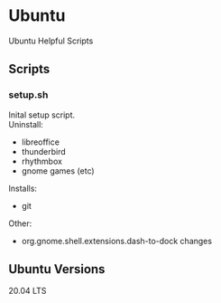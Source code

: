 # Ubuntu
Ubuntu Helpful Scripts

## Scripts
### setup.sh 
Inital setup script.   
Uninstall:
* libreoffice
* thunderbird
* rhythmbox
* gnome games (etc)

Installs: 
* git

Other: 
* org.gnome.shell.extensions.dash-to-dock changes

## Ubuntu Versions
20.04 LTS
